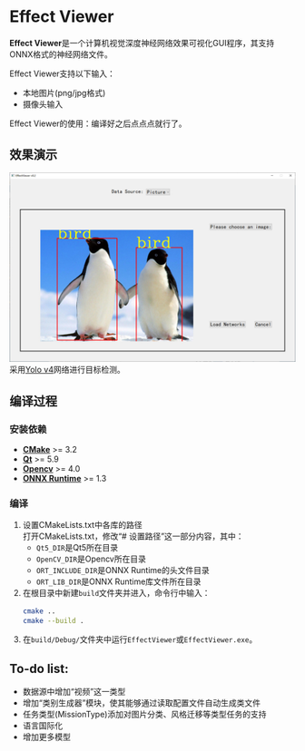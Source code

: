 # Effect Viewer #

**Effect Viewer**是一个计算机视觉深度神经网络效果可视化GUI程序，其支持ONNX格式的神经网络文件。

Effect Viewer支持以下输入：
 - 本地图片(png/jpg格式)
 - 摄像头输入

Effect Viewer的使用：编译好之后点点点就行了。


## 效果演示 ##
![](misc/ScreenShot01.jpg)
采用[Yolo v4](https://arxiv.org/abs/2004.10934)网络进行目标检测。

## 编译过程 ##
### 安装依赖 ###
 - **[CMake](https://cmake.org/)** >= 3.2
 - **[Qt](https://download.qt.io/official_releases/qt/)** >= 5.9
 - **[Opencv](https://opencv.org/releases/)** >= 4.0
 - **[ONNX Runtime](https://github.com/Microsoft/onnxruntime)** >= 1.3

### 编译 ###
1. 设置CMakeLists.txt中各库的路径  
打开CMakeLists.txt，修改“# 设置路径”这一部分内容，其中：
    - `Qt5_DIR`是Qt5所在目录
    - `OpenCV_DIR`是Opencv所在目录
    - `ORT_INCLUDE_DIR`是ONNX Runtime的头文件目录
    - `ORT_LIB_DIR`是ONNX Runtime库文件所在目录
2. 在根目录中新建`build`文件夹并进入，命令行中输入：
    ```bash
    cmake ..
    cmake --build .
    ```
3. 在`build/Debug/`文件夹中运行`EffectViewer`或`EffectViewer.exe`。

## To-do list: ##
 - 数据源中增加“视频”这一类型
 - 增加“类别生成器”模块，使其能够通过读取配置文件自动生成类文件
 - 任务类型(MissionType)添加对图片分类、风格迁移等类型任务的支持
 - 语言国际化
 - 增加更多模型